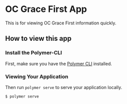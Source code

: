 # OC Grace First App

This is for viewing OC Grace First information quickly.

## How to view this app

### Install the Polymer-CLI

First, make sure you have the [Polymer CLI](https://www.npmjs.com/package/polymer-cli) installed.

### Viewing Your Application

 Then run `polymer serve` to serve your application locally.
 
```
$ polymer serve
```
